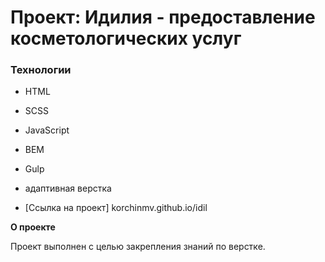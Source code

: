 # Проект: Идилия - предоставление косметологических услуг

### Технологии

- HTML
- SCSS
- JavaScript
- BEM
- Gulp
- адаптивная верстка

- [Ссылка на проект] korchinmv.github.io/idil

**О проекте**

Проект выполнен с целью закрепления знаний по верстке.


